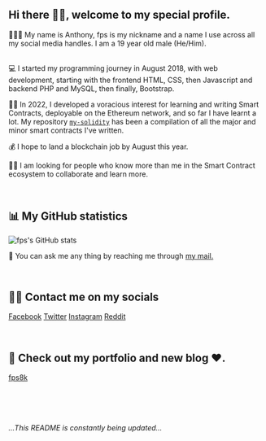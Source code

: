 ## Hi there 👋🏾, welcome to my special profile.

<!--
**fps8k/fps8k** is a ✨ _special_ ✨ repository because its `README.md` (this file) appears on your GitHub profile.

Here are some ideas to get you started:

- 🔭 I’m currently working on ...
- 🌱 I’m currently learning ...
- 👯 I’m looking to collaborate on ...
- 🤔 I’m looking for help with ...
- 💬 Ask me about ...
- 📫 How to reach me: ...
- 😄 Pronouns: ...
- ⚡ Fun fact: ...
-->

👨🏾‍🦱 My name is Anthony, fps is my nickname and a name I use across all my social media handles. I am a 19 year old male (He/Him). <br/><br/>

💻 I started my programming journey in August 2018, with web development, starting with the frontend HTML, CSS, then Javascript and backend PHP and MySQL, then finally, Bootstrap.

🧠📝 In 2022, I developed a voracious interest for learning and writing Smart Contracts, deployable on the Ethereum network, and so far I have learnt a lot. My repository <a target='_blank' href='https://github.com/fps8k/my-solidity'>`my-solidity`</a> has been a compilation of all the major and minor smart contracts I've written.

💰 I hope to land a blockchain job by August this year.

👼🏾 I am looking for people who know more than me in the Smart Contract ecosystem to collaborate and learn more.

<br/>

## 📊 My GitHub statistics
![fps's GitHub stats](https://github-readme-stats.vercel.app/api?username=fps8k)


🦜 You can ask me any thing by reaching me through <a href="mailto: anthony.nnaemeka.umeh@gmail.com">my mail.</a>

<br/>

## 🤳🏾 Contact me on my socials

<a href="https://facebook.com/fps8k">Facebook</a>
<a href="https://twitter.com/fps8k">Twitter</a>
<a href="https://instagram.com/fps8k">Instagram</a>
<a href="https://reddit.com/u/fps16k">Reddit</a>

<br/>

## 📖 Check out my portfolio and new blog ❤.

<a href="https://fps8k.netlify.app">fps8k</a>


<br/><br/><br/><br/>
_...This README is constantly being updated..._
